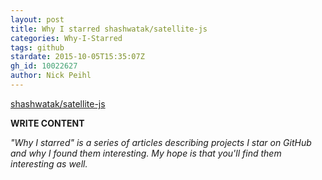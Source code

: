 ```yaml
---
layout: post
title: Why I starred shashwatak/satellite-js
categories: Why-I-Starred
tags: github
stardate: 2015-10-05T15:35:07Z
gh_id: 10022627
author: Nick Peihl
---
```


[shashwatak/satellite-js](star.repo.html_url)

**WRITE CONTENT**

*"Why I starred" is a series of articles describing projects I star on GitHub and why I found them interesting. My hope is that you'll find them interesting as well.*

